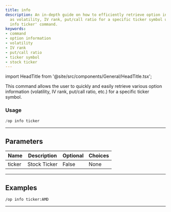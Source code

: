 ```yaml
---
title: info
description: An in-depth guide on how to efficiently retrieve option information such
  as volatility, IV rank, put/call ratio for a specific ticker symbol using the 'op
  info ticker' command.
keywords:
- command
- option information
- volatility
- IV rank
- put/call ratio
- ticker symbol
- stock ticker
---
```


import HeadTitle from '@site/src/components/General/HeadTitle.tsx';

<HeadTitle title="info - Options - Discord - Reference | OpenBB Bot Docs" />

This command allows the user to quickly and easily retrieve various option information (volatility, IV rank, put/call ratio, etc.) for a specific ticker symbol.

### Usage

```python wordwrap
/op info ticker
```

---

## Parameters

| Name | Description | Optional | Choices |
| ---- | ----------- | -------- | ------- |
| ticker | Stock Ticker | False | None |


---

## Examples

```
/op info ticker:AMD
```

---
